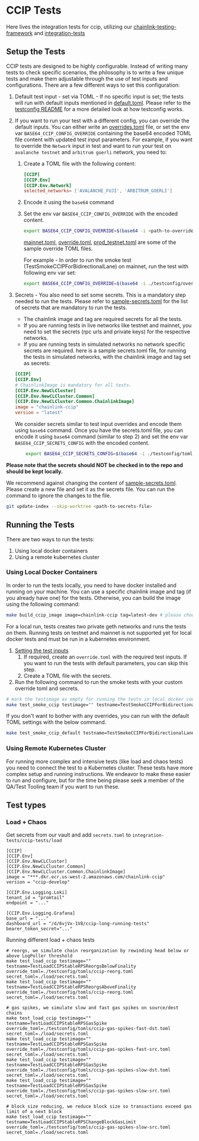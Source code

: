 # CCIP Tests

Here lives the integration tests for ccip, utilizing our [chainlink-testing-framework](https://github.com/smartcontractkit/chainlink-testing-framework) and [integration-tests](https://github.com/smartcontractkit/ccip/tree/ccip-develop/integration-tests)

## Setup the Tests

CCIP tests are designed to be highly configurable. Instead of writing many tests to check specific scenarios, the philosophy is to write a few unique tests and make them adjustable through the use of test inputs and configurations. There are a few different ways to set this configuration:

1. Default test input - set via TOML - If no specific input is set; the tests will run with default inputs mentioned in [default.toml](./testconfig/tomls/ccip-default.toml).
Please refer to the [testconfig README](../testconfig/README.md) for a more detailed look at how testconfig works.
2. If you want to run your test with a different config, you can override the default inputs. You can either write an [overrides.toml](../testconfig/README.md#configuration-and-overrides) file, or set the env var `BASE64_CCIP_CONFIG_OVERRIDE` containing the base64 encoded TOML file content with updated test input parameters.
For example, if you want to override the `Network` input in test and want to run your test on `avalanche testnet` and `arbitrum goerli` network, you need to:
   1. Create a TOML file with the following content:

        ```toml
        [CCIP]
        [CCIP.Env]
        [CCIP.Env.Network]
        selected_networks= ['AVALANCHE_FUJI', 'ARBITRUM_GOERLI']
        ```

   2. Encode it using the `base64` command
   3. Set the env var `BASE64_CCIP_CONFIG_OVERRIDE` with the encoded content.

        ```bash
        export BASE64_CCIP_CONFIG_OVERRIDE=$(base64 -i <path-to-override-toml-file>)
        ```

        [mainnet.toml](./testconfig/override/mainnet.toml), [override.toml](./testconfig/override/override.toml), [prod_testnet.toml](./testconfig/override/prod_testnet.toml) are some of the sample override TOML files.

        For example - In order to run the smoke test (TestSmokeCCIPForBidirectionalLane) on mainnet, run the test with following env var set:

        ```bash
        export BASE64_CCIP_CONFIG_OVERRIDE=$(base64 -i ./testconfig/override/mainnet.toml)
        ```

3. Secrets - You also need to set some secrets. This is a mandatory step needed to run the tests. Please refer to [sample-secrets.toml](./testconfig/tomls/sample-secrets.toml) for the list of secrets that are mandatory to run the tests.
   - The chainlink image and tag are required secrets for all the tests.
   - If you are running tests in live networks like testnet and mainnet, you need to set the secrets (rpc urls and private keys) for the respective networks.
   - If you are running tests in simulated networks no network specific secrets are required.
   here is a sample secrets.toml file, for running the tests in simulated networks, with the chainlink image and tag set as secrets:

   ```toml
   [CCIP]
   [CCIP.Env]
   # ChainlinkImage is mandatory for all tests.
   [CCIP.Env.NewCLCluster]
   [CCIP.Env.NewCLCluster.Common]
   [CCIP.Env.NewCLCluster.Common.ChainlinkImage]
   image = "chainlink-ccip"
   version = "latest"
   ```

   We consider secrets similar to test input overrides and encode them using `base64` command.
   Once you have the secrets.toml file, you can encode it using `base64` command (similar to step 2) and set the env var `BASE64_CCIP_SECRETS_CONFIG` with the encoded content.

    ```bash
        export BASE64_CCIP_SECRETS_CONFIG=$(base64 -i ./testconfig/tomls/secrets.toml)
    ```

**Please note that the secrets should NOT be checked in to the repo and should be kept locally.**

We recommend against changing the content of [sample-secrets.toml](./testconfig/tomls/sample-secrets.toml). Please create a new file and set it as the secrets file.
You can run the command to ignore the changes to the file.

```bash
git update-index --skip-worktree <path-to-secrets-file>
```

## Running the Tests

There are two ways to run the tests:

1. Using local docker containers
2. Using a remote kubernetes cluster

### Using Local Docker Containers

In order to run the tests locally, you need to have docker installed and running on your machine.
You can use a specific chainlink image and tag (if you already have one) for the tests. Otherwise, you can build the image using the following command:

```bash
make build_ccip_image image=chainlink-ccip tag=latest-dev # please choose the image and tag name as per your choice
```

For a local run, tests creates two private geth networks and runs the tests on them. Running tests on testnet and mainnet is not supported yet for local docker tests and must be run in a kubernetes environment.

1. [Setting the test inputs](#setup-the-tests)
    1. If required, create an `override.toml` with the required test inputs. If you want to run the tests with default parameters, you can skip this step.
    2. Create a TOML file with the secrets.
2. Run the following command to run the smoke tests with your custom override toml and secrets.

```bash
# mark the testimage as empty for running the tests in local docker containers
make test_smoke_ccip testimage="" testname=TestSmokeCCIPForBidirectionalLane override_toml="<the toml file with overridden config string>" secret_toml="<the toml file with secrets string>"
```

If you don't want to bother with any overrides, you can run with the default TOML settings with the below command.

```bash
make test_smoke_ccip_default testname=TestSmokeCCIPForBidirectionalLane secret_toml="<the toml file with secrets string>"
```

### Using Remote Kubernetes Cluster

For running more complex and intensive tests (like load and chaos tests) you need to connect the test to a Kubernetes cluster. These tests have more complex setup and running instructions. We endeavor to make these easier to run and configure, but for the time being please seek a member of the QA/Test Tooling team if you want to run these.

## Test types
### Load + Chaos
Get secrets from our vault and add `secrets.toml` to `integration-tests/ccip-tests/load`
```
[CCIP]
[CCIP.Env]
[CCIP.Env.NewCLCluster]
[CCIP.Env.NewCLCluster.Common]
[CCIP.Env.NewCLCluster.Common.ChainlinkImage]
image = "***.dkr.ecr.us-west-2.amazonaws.com/chainlink-ccip"
version = "ccip-develop"

[CCIP.Env.Logging.Loki]
tenant_id = "promtail"
endpoint = "..."

[CCIP.Env.Logging.Grafana]
base_url = "..."
dashboard_url = "/d/6vjVx-1V8/ccip-long-running-tests"
bearer_token_secret="..."
```

Running different load + chaos tests
```
# reorgs, we simulate chain reorganization by rewinding head below or above LogPoller threshold
make test_load_ccip testimage="" testname=TestLoadCCIPStableRPSReorgsBelowFinality  override_toml=./testconfig/tomls/ccip-reorg.toml secret_toml=./load/secrets.toml
make test_load_ccip testimage="" testname=TestLoadCCIPStableRPSReorgsAboveFinality  override_toml=./testconfig/tomls/ccip-reorg.toml secret_toml=./load/secrets.toml

# gas spikes, we simulate slow and fast gas spikes on source/dest chains
make test_load_ccip testimage="" testname=TestLoadCCIPStableRPSGasSpike  override_toml=./testconfig/tomls/ccip-gas-spikes-fast-dst.toml secret_toml=./load/secrets.toml
make test_load_ccip testimage="" testname=TestLoadCCIPStableRPSGasSpike  override_toml=./testconfig/tomls/ccip-gas-spikes-fast-src.toml secret_toml=./load/secrets.toml
make test_load_ccip testimage="" testname=TestLoadCCIPStableRPSGasSpike  override_toml=./testconfig/tomls/ccip-gas-spikes-slow-dst.toml secret_toml=./load/secrets.toml
make test_load_ccip testimage="" testname=TestLoadCCIPStableRPSGasSpike  override_toml=./testconfig/tomls/ccip-gas-spikes-slow-src.toml secret_toml=./load/secrets.toml

# block size reducing, we reduce block size so transactions exceed gas limit of a next block
make test_load_ccip testimage="" testname=TestLoadCCIPStableRPSChangeBlockGasLimit  override_toml=./testconfig/tomls/ccip-gas-spikes-slow-src.toml secret_toml=./load/secrets.toml
```
